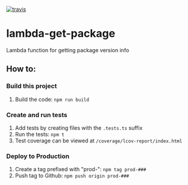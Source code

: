 [![travis](https://img.shields.io/travis/verifynpm/lambda-get-package.svg)](https://travis-ci.org/verifynpm/lambda-get-package)

# lambda-get-package

Lambda function for getting package version info

## How to:

### Build this project

1.  Build the code: `npm run build`

### Create and run tests

1.  Add tests by creating files with the `.tests.ts` suffix
1.  Run the tests: `npm t`
1.  Test coverage can be viewed at `/coverage/lcov-report/index.html`

### Deploy to Production

1.  Create a tag prefixed with "prod-": `npm tag prod-###`
1.  Push tag to Github: `npm push origin prod-###`
